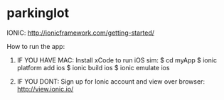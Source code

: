 # parkinglot

IONIC: http://ionicframework.com/getting-started/

How to run the app:

1. IF YOU HAVE MAC: Install xCode to run iOS sim:
$ cd myApp
$ ionic platform add ios
$ ionic build ios
$ ionic emulate ios

2. IF YOU DONT: Sign up for Ionic account and view over browser:
http://view.ionic.io/
